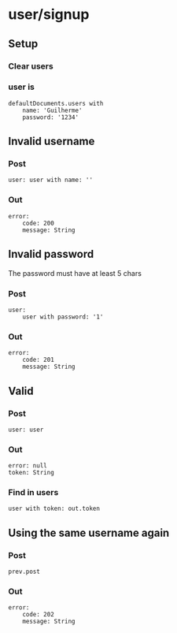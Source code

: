 # user/signup

## Setup
### Clear users

### user is
	defaultDocuments.users with
		name: 'Guilherme'
		password: '1234'

## Invalid username
### Post
	user: user with name: ''
### Out
	error:
		code: 200
		message: String

## Invalid password

The password must have at least 5 chars

### Post
	user:
		user with password: '1'
### Out
	error:
		code: 201
		message: String

## Valid
### Post
	user: user
### Out
	error: null
	token: String
### Find in users
	user with token: out.token

## Using the same username again
### Post
	prev.post
### Out
	error:
		code: 202
		message: String